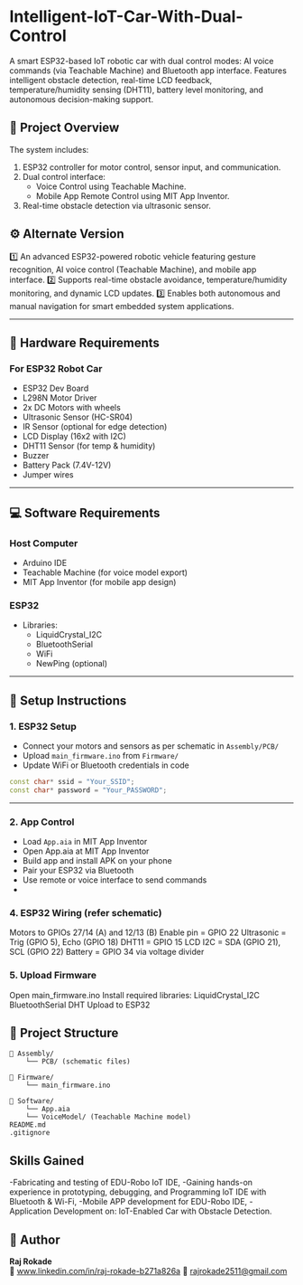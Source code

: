 # Intelligent-IoT-Car-With-Dual-Control
A smart ESP32-based IoT robotic car with dual control modes: AI voice commands (via Teachable Machine) and Bluetooth app interface. Features intelligent obstacle detection, real-time LCD feedback, temperature/humidity sensing (DHT11), battery level monitoring, and autonomous decision-making support.

## 📌 Project Overview

The system includes:
1. ESP32 controller for motor control, sensor input, and communication.
2. Dual control interface:
   - Voice Control using Teachable Machine.
   - Mobile App Remote Control using MIT App Inventor.
3. Real-time obstacle detection via ultrasonic sensor.

## ⚙️ Alternate Version 
1️⃣ An advanced ESP32-powered robotic vehicle featuring gesture recognition, AI voice control (Teachable Machine), and mobile app interface.
2️⃣ Supports real-time obstacle avoidance, temperature/humidity monitoring, and dynamic LCD updates.
3️⃣ Enables both autonomous and manual navigation for smart embedded system applications.

---

## 🧰 Hardware Requirements

### For ESP32 Robot Car
- ESP32 Dev Board
- L298N Motor Driver
- 2x DC Motors with wheels
- Ultrasonic Sensor (HC-SR04)
- IR Sensor (optional for edge detection)
- LCD Display (16x2 with I2C)
- DHT11 Sensor (for temp & humidity)
- Buzzer
- Battery Pack (7.4V-12V)
- Jumper wires

---

## 💻 Software Requirements

### Host Computer
- Arduino IDE
- Teachable Machine (for voice model export)
- MIT App Inventor (for mobile app design)

### ESP32
- Libraries:
  - LiquidCrystal_I2C
  - BluetoothSerial
  - WiFi
  - NewPing (optional)

---

## 🚀 Setup Instructions

### 1. ESP32 Setup

- Connect your motors and sensors as per schematic in `Assembly/PCB/`
- Upload `main_firmware.ino` from `Firmware/`
- Update WiFi or Bluetooth credentials in code

```cpp
const char* ssid = "Your_SSID";
const char* password = "Your_PASSWORD";
```

---

### 2. App Control

- Load `App.aia` in MIT App Inventor
- Open App.aia at MIT App Inventor
- Build app and install APK on your phone
- Pair your ESP32 via Bluetooth
- Use remote or voice interface to send commands
- 

### 4. ESP32 Wiring (refer schematic)

Motors to GPIOs 27/14 (A) and 12/13 (B)
Enable pin = GPIO 22
Ultrasonic = Trig (GPIO 5),
Echo (GPIO 18)
DHT11 = GPIO 15
LCD I2C = SDA (GPIO 21),
SCL (GPIO 22)
Battery = GPIO 34 via voltage divider

### 5. Upload Firmware

Open main_firmware.ino
Install required libraries:
LiquidCrystal_I2C
BluetoothSerial
DHT
Upload to ESP32


## 📂 Project Structure

```
📁 Assembly/
    └── PCB/ (schematic files)

📁 Firmware/
    └── main_firmware.ino

📁 Software/
    └── App.aia
    └── VoiceModel/ (Teachable Machine model)
README.md
.gitignore
```
## Skills Gained

-Fabricating and testing of EDU-Robo IoT IDE,
-Gaining hands-on experience in prototyping, debugging, and Programming loT IDE with Bluetooth & Wi-Fi,
-Mobile APP development for EDU-Robo IDE,
-Application Development on: loT-Enabled Car with Obstacle Detection.


## 👤 Author

**Raj Rokade**  
🔗 www.linkedin.com/in/raj-rokade-b271a826a
📧 rajrokade2511@gmail.com
